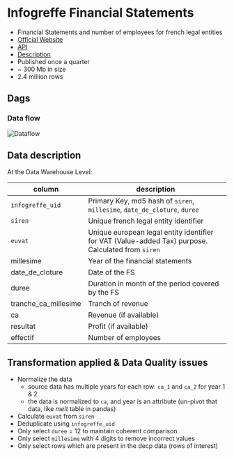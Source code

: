 # Infogreffe Financial Statements
- Financial Statements and number of employees for french legal entities
- [Official Website](https://datainfogreffe.fr/offres)
- [API](https://opendata.datainfogreffe.fr/explore/dataset/chiffres-cles-2019/api/)
- [Description](https://opendata.datainfogreffe.fr/explore/dataset/chiffres-cles-2019/information/?dataChart=eyJxdWVyaWVzIjpbeyJjb25maWciOnsiZGF0YXNldCI6ImNoaWZmcmVzLWNsZXMtMjAxOSIsIm9wdGlvbnMiOnt9fSwiY2hhcnRzIjpbeyJhbGlnbk1vbnRoIjp0cnVlLCJ0eXBlIjoibGluZSIsImZ1bmMiOiJBVkciLCJ5QXhpcyI6ImNvZGVfcG9zdGFsIiwic2NpZW50aWZpY0Rpc3BsYXkiOnRydWUsImNvbG9yIjoiIzY2YzJhNSJ9XSwieEF4aXMiOiJkYXRlX2RlX2Nsb3R1cmVfZXhlcmNpY2VfMyIsIm1heHBvaW50cyI6IiIsInRpbWVzY2FsZSI6InllYXIiLCJzb3J0IjoiIn1dLCJkaXNwbGF5TGVnZW5kIjp0cnVlLCJhbGlnbk1vbnRoIjp0cnVlfQ%3D%3D)
- Published once a quarter
- ~ 300 Mb in size
- 2.4 million rows

## Dags
### Data flow
![Dataflow](https://github.com/ogierpaul/UdacityDendCapstone/blob/master/docs/images/dags/infogreffe_dataflow.jpg)



## Data description
At the Data Warehouse Level:

|column|description|
|---|---|
|`infogreffe_uid`|Primary Key, md5 hash of `siren`, `millesime`, `date_de_cloture`, `duree`|
|`siren`|Unique french legal entity identifier|
|`euvat`|Unique european legal entity identifier for VAT (Value-added Tax) purpose. Calculated from `siren`|
|millesime|Year of the financial statements|
|date_de_cloture|Date of the FS|
|duree|Duration in month of the period covered by the FS|
|tranche_ca_millesime|Tranch of revenue|
|ca|Revenue (if available)|
|resultat|Profit (if available)|
|effectif|Number of employees|

## Transformation applied & Data Quality issues
- Normalize the data
    - source data has multiple years for each row: `ca_1` and `ca_2` for year 1 & 2
    - the data is normalized to `ca`, and year is an attribute (un-pivot that data, like *melt* table in pandas)
- Calculate `euvat` from `siren`
- Deduplicate using `infogreffe_uid`
- Only select `duree` = 12 to maintain coherent comparison
- Only select `millesime` with 4 digits to remove incorrect values
- Only select rows which are present in the decp data (rows of interest)


